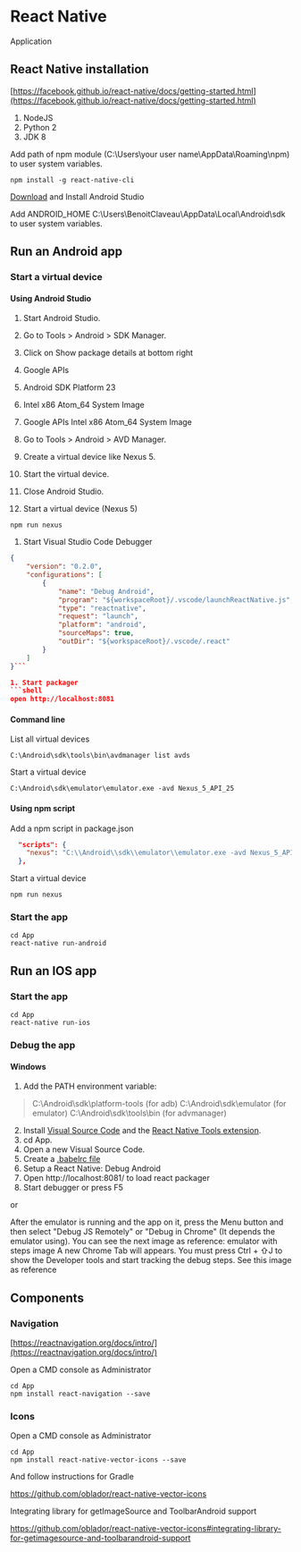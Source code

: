 # React Native

Application

## React Native installation

[https://facebook.github.io/react-native/docs/getting-started.html](https://facebook.github.io/react-native/docs/getting-started.html)

1. NodeJS
2. Python 2
3. JDK 8

Add path of npm module (C:\Users\your user name\AppData\Roaming\npm) to user system variables.

```shell
npm install -g react-native-cli
```

[Download](https://developer.android.com/studio/index.html) and Install Android Studio

Add ANDROID_HOME C:\Users\BenoitClaveau\AppData\Local\Android\sdk to user system variables.

## Run an Android app

### Start a virtual device

#### Using Android Studio

1. Start Android Studio.
1. Go to Tools > Android > SDK Manager.
1. Click on Show package details at bottom right
  1. Google APIs
  1. Android SDK Platform 23
  1. Intel x86 Atom_64 System Image
  1. Google APIs Intel x86 Atom_64 System Image
1. Go to Tools > Android > AVD Manager.
1. Create a virtual device like Nexus 5.
1. Start the virtual device.
1. Close Android Studio.

1. Start a virtual device (Nexus 5)
```shell
npm run nexus
```

1. Start Visual Studio Code Debugger
```launch.json
{
    "version": "0.2.0",
    "configurations": [
        {
            "name": "Debug Android",
            "program": "${workspaceRoot}/.vscode/launchReactNative.js",
            "type": "reactnative",
            "request": "launch",
            "platform": "android",
            "sourceMaps": true,
            "outDir": "${workspaceRoot}/.vscode/.react"
        }
    ]
}```

1. Start packager
```shell
open http://localhost:8081
```

#### Command line

List all virtual devices

```shell
C:\Android\sdk\tools\bin\avdmanager list avds
```

Start a virtual device

```shell
C:\Android\sdk\emulator\emulator.exe -avd Nexus_5_API_25
```

#### Using npm script

Add a npm script in package.json

```json
  "scripts": {
    "nexus": "C:\\Android\\sdk\\emulator\\emulator.exe -avd Nexus_5_API_25"
  },
```

Start a virtual device

```shell
npm run nexus
```

### Start the app

```shell
cd App
react-native run-android
```

## Run an IOS app

### Start the app

```shell
cd App
react-native run-ios
```

### Debug the app

#### Windows

1. Add the PATH environment variable:

> C:\Android\sdk\platform-tools (for adb)
> C:\Android\sdk\emulator (for emulator)
> C:\Android\sdk\tools\bin (for advmanager)

2. Install [Visual Source Code](https://code.visualstudio.com) and the [React Native Tools extension](https://github.com/Microsoft/vscode-react-native).
3. cd App.
4. Open a new Visual Source Code.
5. Create a [.babelrc file](https://github.com/Microsoft/vscode-react-native)
6. Setup a React Native: Debug Android
7. Open http://localhost:8081/ to load react packager
8. Start debugger or press F5

or

After the emulator is running and the app on it, press the Menu button and then select "Debug JS Remotely" or "Debug in Chrome" (It depends the emulator using). You can see the next image as reference: emulator with steps image
A new Chrome Tab will appears. You must press Ctrl + ⇧J to show the Developer tools and start tracking the debug steps. See this image as reference

## Components

### Navigation

[https://reactnavigation.org/docs/intro/](https://reactnavigation.org/docs/intro/)

Open a CMD console as Administrator
```shell
cd App
npm install react-navigation --save
```

### Icons

Open a CMD console as Administrator
```shell
cd App
npm install react-native-vector-icons --save
```

And follow instructions for Gradle

https://github.com/oblador/react-native-vector-icons

Integrating library for getImageSource and ToolbarAndroid support

https://github.com/oblador/react-native-vector-icons#integrating-library-for-getimagesource-and-toolbarandroid-support